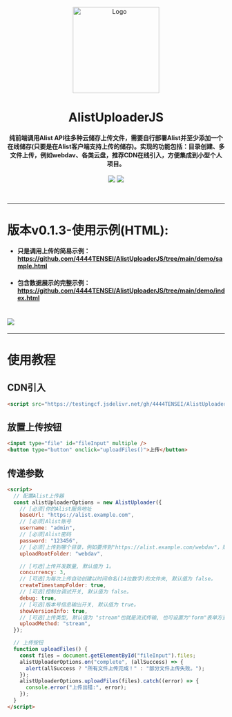 <p align="center"><img src="https://testingcf.jsdelivr.net/gh/4444TENSEI/CDN/img/avatar/AngelDog/AngelDog-rounded.png" alt="Logo"
    width="200" height="200"/></p>
<h1 align="center">AlistUploaderJS</h1>
<h4 align="center">纯前端调用Alist API往多种云储存上传文件，需要自行部署Alist并至少添加一个在线储存(只要是在Alist客户端支持上传的储存)。实现的功能包括：目录创建、多文件上传，例如webdav、各类云盘，推荐CDN在线引入，方便集成到小型个人项目。</h4>
<p align="center">
<img src="https://img.shields.io/badge/HTML5-E34F26?style=for-the-badge&logo=html5&logoColor=white" />
<img src="https://img.shields.io/badge/JavaScript-white?style=for-the-badge&logo=javascript&logoColor=blue" />
</p>    


</p>

<br/>

<hr/>

#  版本v0.1.3-使用示例(HTML):



- #### 只是调用上传的简易示例：https://github.com/4444TENSEI/AlistUploaderJS/tree/main/demo/sample.html

- #### 包含数据展示的完整示例：https://github.com/4444TENSEI/AlistUploaderJS/tree/main/demo/index.html

# ![](https://testingcf.jsdelivr.net/gh/4444TENSEI/CDN/img/server/readme/AlistUploaderJS/02.webp)

<hr/>

# 使用教程

## CDN引入

```html
<script src="https://testingcf.jsdelivr.net/gh/4444TENSEI/AlistUploaderJS@0.1.3/npm/alist-uploader.js"></script>
```

## 放置上传按钮

```html
<input type="file" id="fileInput" multiple />
<button type="button" onclick="uploadFiles()">上传</button>
```

## 传递参数

```html
<script>
  // 配置Alist上传器
  const alistUploaderOptions = new AlistUploader({
    // [必须]你的Alist服务地址
    baseUrl: "https://alist.example.com",
    // [必须]Alist账号
    username: "admin",
    // [必须]Alist密码
    password: "123456",
    // [必须]上传到哪个目录，例如要传到"https://alist.example.com/webdav"，则照下方填写
    uploadRootFolder: "webdav",

    // [可选]上传并发数量, 默认值为 1。
    concurrency: 3,
    // [可选]为每次上传自动创建以时间命名(14位数字)的文件夹, 默认值为 false。
    createTimestampFolder: true,
    // [可选]控制台调试开关, 默认值为 false。
    debug: true,
    // [可选]版本号信息输出开关, 默认值为 true。
    showVersionInfo: true,
    // [可选]上传类型, 默认值为 "stream"也就是流式传输, 也可设置为"form"表单方式。
    uploadMethod: "stream",
  });

  // 上传按钮
  function uploadFiles() {
    const files = document.getElementById("fileInput").files;
    alistUploaderOptions.on("complete", (allSuccess) => {
      alert(allSuccess ? "所有文件上传完成！" : "部分文件上传失败。");
    });
    alistUploaderOptions.uploadFiles(files).catch((error) => {
      console.error("上传出错:", error);
    });
  }
</script>
```

